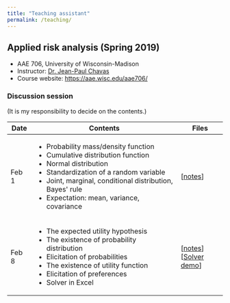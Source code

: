 ```yaml
---
title: "Teaching assistant"
permalink: /teaching/
---
```


## Applied risk analysis (Spring 2019)
* AAE 706, University of Wisconsin-Madison
* Instructor: [Dr. Jean-Paul Chavas](https://aae.wisc.edu/faculty/jchavas/)
* Course website: <https://aae.wisc.edu/aae706/>

### Discussion session
(It is my responsibility to decide on the contents.)

<table>
  <tbody>
    <tr style="border-bottom:1pt solid black">
      <th>Date</th>
      <th align="center">Contents</th>
      <th>Files</th>
    </tr>
    <tr>
      <td>Feb 1</td>
      <td>
        <ul>
          <li>Probability mass/density function</li>
          <li>Cumulative distribution function</li>
          <li>Normal distribution</li>
          <li>Standardization of a random variable</li>
          <li>Joint, marginal, conditional distribution, Bayes' rule</li>
          <li>Expectation: mean, variance, covariance</li>
        </ul>
      </td>
      <td>[<a href="/files/aae706_disc_20190201.pdf">notes</a>]</td>
    </tr>
    <tr>
      <td>Feb 8</td>
      <td>
        <ul>
          <li>The expected utility hypothesis</li>
          <li>The existence of probability distribution</li>
          <li>Elicitation of probabilities</li>
          <li>The existence of utility function</li>
          <li>Elicitation of preferences</li>
          <li>Solver in Excel</li>
        </ul>
      </td>
      <td>
        [<a href="/files/aae706_disc_20190208.pdf">notes</a>]<br>
        [<a href="/files/solver_tutorial.xlsx">Solver demo</a>]
      </td>
    </tr>
  </tbody>
</table>
